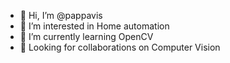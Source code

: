 - 👋 Hi, I’m @pappavis
- 👀 I’m interested in Home automation
- 🌱 I’m currently learning OpenCV
- 💞️ Looking for collaborations on Computer Vision


<!---
pappavis/pappavis is a ✨ special ✨ repository because its `README.md` (this file) appears on your GitHub profile.
You can click the Preview link to take a look at your changes.
--->
